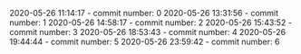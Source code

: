 2020-05-26 11:14:17 - commit number: 0
2020-05-26 13:31:56 - commit number: 1
2020-05-26 14:58:17 - commit number: 2
2020-05-26 15:43:52 - commit number: 3
2020-05-26 18:53:43 - commit number: 4
2020-05-26 19:44:44 - commit number: 5
2020-05-26 23:59:42 - commit number: 6

